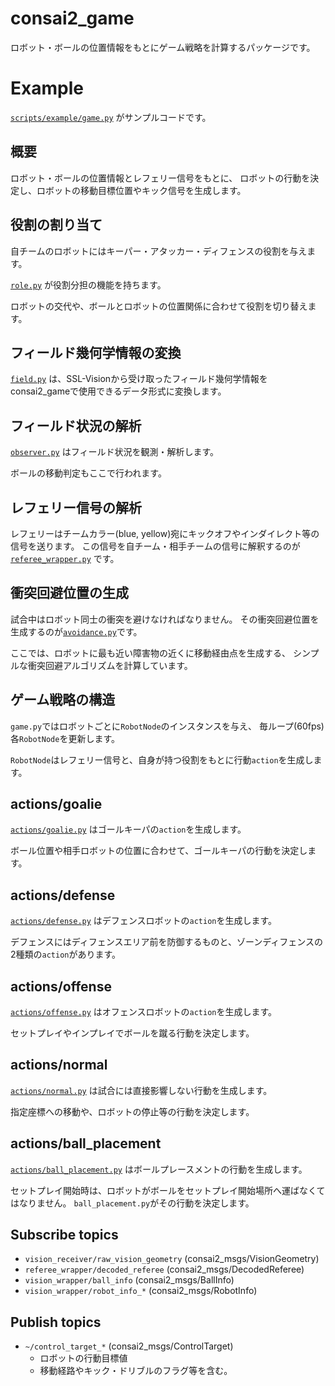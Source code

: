 # consai2_game

ロボット・ボールの位置情報をもとにゲーム戦略を計算するパッケージです。

# Example

[`scripts/example/game.py`](https://github.com/SSL-Roots/consai2/blob/master/consai2_game/scripts/example/game.py)
がサンプルコードです。

## 概要

ロボット・ボールの位置情報とレフェリー信号をもとに、
ロボットの行動を決定し、ロボットの移動目標位置やキック信号を生成します。

## 役割の割り当て

自チームのロボットにはキーパー・アタッカー・ディフェンスの役割を与えます。

[`role.py`](https://github.com/SSL-Roots/consai2/blob/master/consai2_game/scripts/example/role.py)
が役割分担の機能を持ちます。

ロボットの交代や、ボールとロボットの位置関係に合わせて役割を切り替えます。

## フィールド幾何学情報の変換

[`field.py`](https://github.com/SSL-Roots/consai2/blob/master/consai2_game/scripts/example/field.py)
は、SSL-Visionから受け取ったフィールド幾何学情報をconsai2_gameで使用できるデータ形式に変換します。

## フィールド状況の解析

[`observer.py`](https://github.com/SSL-Roots/consai2/blob/master/consai2_game/scripts/example/observer.py)
はフィールド状況を観測・解析します。

ボールの移動判定もここで行われます。

## レフェリー信号の解析

レフェリーはチームカラー(blue, yellow)宛にキックオフやインダイレクト等の信号を送ります。
この信号を自チーム・相手チームの信号に解釈するのが[`referee_wrapper.py`](https://github.com/SSL-Roots/consai2/blob/master/consai2_game/scripts/example/referee_wrapper.py)
です。

## 衝突回避位置の生成

試合中はロボット同士の衝突を避けなければなりません。
その衝突回避位置を生成するのが[`avoidance.py`](https://github.com/SSL-Roots/consai2/blob/master/consai2_game/scripts/example/avoidance.py)です。

ここでは、ロボットに最も近い障害物の近くに移動経由点を生成する、
シンプルな衝突回避アルゴリズムを計算しています。

## ゲーム戦略の構造

`game.py`ではロボットごとに`RobotNode`のインスタンスを与え、
毎ループ(60fps)各`RobotNode`を更新します。

`RobotNode`はレフェリー信号と、自身が持つ役割をもとに行動`action`を生成します。

## actions/goalie

[`actions/goalie.py`](https://github.com/SSL-Roots/consai2/blob/master/consai2_game/scripts/example/actions/goalie.py)
はゴールキーパの`action`を生成します。

ボール位置や相手ロボットの位置に合わせて、ゴールキーパの行動を決定します。

## actions/defense

[`actions/defense.py`](https://github.com/SSL-Roots/consai2/blob/master/consai2_game/scripts/example/actions/defense.py)
はデフェンスロボットの`action`を生成します。

デフェンスにはディフェンスエリア前を防御するものと、ゾーンディフェンスの2種類の`action`があります。

## actions/offense

[`actions/offense.py`](https://github.com/SSL-Roots/consai2/blob/master/consai2_game/scripts/example/actions/offense.py)
はオフェンスロボットの`action`を生成します。

セットプレイやインプレイでボールを蹴る行動を決定します。

## actions/normal

[`actions/normal.py`](https://github.com/SSL-Roots/consai2/blob/master/consai2_game/scripts/example/actions/normal.py)
は試合には直接影響しない行動を生成します。

指定座標への移動や、ロボットの停止等の行動を決定します。

## actions/ball_placement

[`actions/ball_placement.py`](https://github.com/SSL-Roots/consai2/blob/master/consai2_game/scripts/example/actions/ball_placement.py)
はボールプレースメントの行動を生成します。

セットプレイ開始時は、ロボットがボールをセットプレイ開始場所へ運ばなくてはなりません。
`ball_placement.py`がその行動を決定します。

## Subscribe topics

- `vision_receiver/raw_vision_geometry` (consai2_msgs/VisionGeometry)
- `referee_wrapper/decoded_referee` (consai2_msgs/DecodedReferee)
- `vision_wrapper/ball_info` (consai2_msgs/BallInfo)
- `vision_wrapper/robot_info_*` (consai2_msgs/RobotInfo)

## Publish topics

- `~/control_target_*` (consai2_msgs/ControlTarget)
  - ロボットの行動目標値
  - 移動経路やキック・ドリブルのフラグ等を含む。
